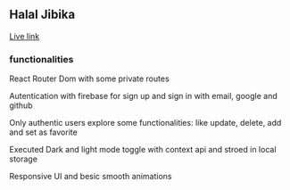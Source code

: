 <h2>Halal Jibika</h2>
<p><a href="https://halal-jibika-xblx.vercel.app/">Live link</a></p>

<h3>functionalities</h3>
<p>React Router Dom with some private routes</p>
<p>Autentication with firebase for sign up and sign in with email, google and github</p>
<p>Only authentic users explore some functionalities: like update, delete, add and set as favorite</p>
<p>Executed Dark and light mode toggle with context api and stroed in local storage</p>
<p>Responsive UI and besic smooth animations</p>